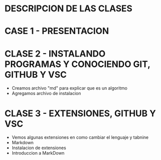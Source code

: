 # DESCRIPCION DE LAS CLASES


# CASE 1 - PRESENTACION

# CLASE 2 - INSTALANDO PROGRAMAS Y CONOCIENDO GIT, GITHUB Y VSC

- Creamos archivo "md" para explicar que es un algoritmo
- Agregamos archivo de instalacion

# CLASE 3 - EXTENSIONES, GITHUB Y VSC

- Vemos algunas extensiones en como cambiar el lenguaje y tabnine
- Markdown
- Instalacion de extensiones
- Introduccion a MarkDown